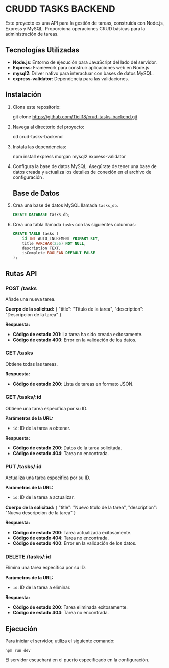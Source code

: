 # CRUDD TASKS BACKEND

Este proyecto es una API para la gestión de tareas, construida con Node.js, Express y MySQL. Proporciona operaciones CRUD básicas para la administración de tareas.

## Tecnologías Utilizadas

- **Node.js**: Entorno de ejecución para JavaScript del lado del servidor.
- **Express**: Framework para construir aplicaciones web en Node.js.
- **mysql2**: Driver nativo para interactuar con bases de datos MySQL.
- **express-validator**: Dependencia para las validaciones.

## Instalación

1. Clona este repositorio:

    git clone https://github.com/Ticii18/crud-tasks-backend.git

2. Navega al directorio del proyecto:

    cd crud-tasks-backend

3. Instala las dependencias:

    npm install express morgan mysql2 express-validator

4. Configura la base de datos MySQL. Asegúrate de tener una base de datos creada y actualiza los detalles de conexión en el archivo de configuración .
   ## Base de Datos

1. Crea una base de datos MySQL llamada `tasks_db`.

    ```sql
    CREATE DATABASE tasks_db;
    ```

2. Crea una tabla llamada `tasks` con las siguientes columnas:

    ```sql
    CREATE TABLE tasks (
        id INT AUTO_INCREMENT PRIMARY KEY,
        title VARCHAR(255) NOT NULL,
        description TEXT,
        isComplete BOOLEAN DEFAULT FALSE
    );
    ```

## Rutas API

### POST /tasks

Añade una nueva tarea.

**Cuerpo de la solicitud:**
{
  "title": "Título de la tarea",
  "description": "Descripción de la tarea"
}

**Respuesta:**
- **Código de estado 201**: La tarea ha sido creada exitosamente.
- **Código de estado 400**: Error en la validación de los datos.

### GET /tasks

Obtiene todas las tareas.

**Respuesta:**
- **Código de estado 200**: Lista de tareas en formato JSON.

### GET /tasks/:id

Obtiene una tarea específica por su ID.

**Parámetros de la URL:**
- `id`: ID de la tarea a obtener.

**Respuesta:**
- **Código de estado 200**: Datos de la tarea solicitada.
- **Código de estado 404**: Tarea no encontrada.

### PUT /tasks/:id

Actualiza una tarea específica por su ID.

**Parámetros de la URL:**
- `id`: ID de la tarea a actualizar.

**Cuerpo de la solicitud:**
{
  "title": "Nuevo título de la tarea",
  "description": "Nueva descripción de la tarea"
}

**Respuesta:**
- **Código de estado 200**: Tarea actualizada exitosamente.
- **Código de estado 404**: Tarea no encontrada.
- **Código de estado 400**: Error en la validación de los datos.

### DELETE /tasks/:id

Elimina una tarea específica por su ID.

**Parámetros de la URL:**
- `id`: ID de la tarea a eliminar.

**Respuesta:**
- **Código de estado 200**: Tarea eliminada exitosamente.
- **Código de estado 404**: Tarea no encontrada.

## Ejecución

Para iniciar el servidor, utiliza el siguiente comando:

    npm run dev

El servidor escuchará en el puerto especificado en la configuración.

